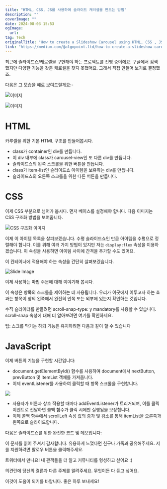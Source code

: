 ```yaml
---
title: "HTML, CSS, JS를 사용하여 슬라이드 캐러셀을 만드는 방법"
description: ""
coverImage: ""
date: 2024-08-03 15:53
ogImage: 
  url: 
tag: Tech
originalTitle: "How to create a Slideshow Carousel using HTML, CSS , JS"
link: "https://medium.com/@algopoint.ltd/how-to-create-a-slideshow-carousel-using-html-css-js-7ab0561b39b3"
---
```




최근에 슬라이드쇼/캐로셀을 구현해야 하는 프로젝트를 진행 중이에요. 구글에서 검색했지만 다양한 기능을 갖춘 캐로셀을 찾지 못했어요. 그래서 직접 만들어 보기로 결정했죠.

다음은 그 모습을 예로 보여드릴게요:-

![이미지](/assets/img/HowtocreateaSlideshowCarouselusingHTMLCSS-JS_0.png)

![이미지](https://miro.medium.com/v2/resize:fit:980/1*YgxV5tKm0pBR307gZMuDOQ.gif)

<div class="content-ad"></div>

# HTML

카루셀을 위한 기본 HTML 구조를 만들어봅시다.

- class가 container인 div를 만듭니다.
- 이 div 내부에 class가 carousel-view인 또 다른 div를 만듭니다.
- 슬라이드쇼의 왼쪽 스크롤을 위한 버튼을 만듭니다.
- class가 item-list인 슬라이드쇼 아이템을 보유하는 div를 만듭니다.
- 슬라이드쇼의 오른쪽 스크롤을 위한 다른 버튼을 만듭니다.

# CSS

<div class="content-ad"></div>

이제 CSS 부분으로 넘어가 봅시다. 먼저 베이스를 설정해야 합니다.
다음 이미지는 CSS 구조화 방법을 보여줍니다.

![CSS 구조화 이미지](/assets/img/HowtocreateaSlideshowCarouselusingHTMLCSS-JS_2.png)

이제 이 아이템 목록을 살펴보겠습니다.
수평 슬라이드쇼인 만큼 아이템을 수평으로 정렬해야 합니다. 이를 위해 여러 가지 방법이 있지만 저는 `display:flex` 속성을 이용하겠습니다. 이 속성을 사용하면 아이템 사이에 간격을 추가할 수도 있어요.

이 컨테이너에 적용해야 하는 속성을 간단히 살펴보겠습니다.

<div class="content-ad"></div>

![Slide Image](/assets/img/HowtocreateaSlideshowCarouselusingHTMLCSS-JS_3.png)

이제 사용하는 마법 주문에 대해 이야기해 봅시다.

이 속성은 항목의 스크롤을 제어하는 데 사용됩니다.
우리가 이곳에서 이루고자 하는 효과는 항목이 창의 왼쪽에서 완전히 안쪽 또는 외부에 있는지 확인하는 것입니다.

수직 슬라이더를 만들려면 scroll-snap-type: y mandatory를 사용할 수 있습니다.
scroll-snap 속성에 대해 더 알아보려면 여기를 확인하세요.

<div class="content-ad"></div>

팁: 스크롤 막기는 하되 기능은 유지하려면 다음과 같이 할 수 있습니다

# JavaScript

이제 버튼의 기능을 구현할 시간입니다:

- document.getElementById() 함수를 사용하여 document에서 nextButton, prevButton 및 itemList 객체를 가져옵니다.
- 이제 eventListener를 사용하여 클릭할 때 항목 스크롤을 구현합니다.

<div class="content-ad"></div>

<img src="/assets/img/HowtocreateaSlideshowCarouselusingHTMLCSS-JS_4.png" />

- 사용자가 버튼과 상호 작용할 때마다 addEventListener가 트리거되며, 이를 클릭 이벤트로 전달하면 콜백 함수가 클릭 시에만 실행됨을 보장합니다.
- 이제 콜백 함수에서 scrollLeft 속성 값의 증가 및 감소를 통해 itemList을 오른쪽과 왼쪽으로 슬라이드합니다.

다음은 슬라이드쇼를 위한 완전한 코드 및 데모입니다:

이 문서를 읽어 주셔서 감사합니다. 유용하게 느꼈다면 친구나 가족과 공유해주세요. 저를 지원하려면 팔로우 버튼을 클릭해주세요.

<div class="content-ad"></div>

트위터에서 만나요! 내 관객들을 더 알고 커뮤니티를 형성하고 싶어요 :)

의견란에 당신의 결론과 다른 주제를 알려주세요. 무엇이든 다 듣고 싶어요.

이것이 도움이 되기를 바랍니다. 좋은 하루 보내세요!
